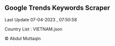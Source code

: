 

## Google Trends Keywords Scraper 
 
Last Update 07-04-2023 , 07:50:58

Country List :
VIETNAM.json



© Abdul Muttaqin 
